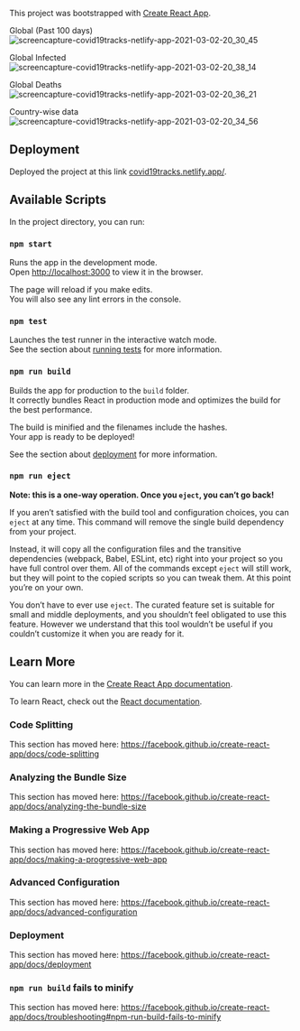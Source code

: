 This project was bootstrapped with [Create React App](https://github.com/facebook/create-react-app).

Global (Past 100 days)
![screencapture-covid19tracks-netlify-app-2021-03-02-20_30_45](https://user-images.githubusercontent.com/37058105/109667594-4f427b80-7b96-11eb-8d75-07415550323f.png)

Global Infected
![screencapture-covid19tracks-netlify-app-2021-03-02-20_38_14](https://user-images.githubusercontent.com/37058105/109668502-3f776700-7b97-11eb-998d-b53160d4803d.png)

Global Deaths
![screencapture-covid19tracks-netlify-app-2021-03-02-20_36_21](https://user-images.githubusercontent.com/37058105/109668325-135be600-7b97-11eb-8472-33e89ee1ad63.png)

Country-wise data
![screencapture-covid19tracks-netlify-app-2021-03-02-20_34_56](https://user-images.githubusercontent.com/37058105/109668058-c710a600-7b96-11eb-8244-19d27c08d144.png)


## Deployment

Deployed the project at this link [covid19tracks.netlify.app/](https://covid19tracks.netlify.app/).

## Available Scripts

In the project directory, you can run:

### `npm start`

Runs the app in the development mode.<br />
Open [http://localhost:3000](http://localhost:3000) to view it in the browser.

The page will reload if you make edits.<br />
You will also see any lint errors in the console.

### `npm test`

Launches the test runner in the interactive watch mode.<br />
See the section about [running tests](https://facebook.github.io/create-react-app/docs/running-tests) for more information.

### `npm run build`

Builds the app for production to the `build` folder.<br />
It correctly bundles React in production mode and optimizes the build for the best performance.

The build is minified and the filenames include the hashes.<br />
Your app is ready to be deployed!

See the section about [deployment](https://facebook.github.io/create-react-app/docs/deployment) for more information.

### `npm run eject`

**Note: this is a one-way operation. Once you `eject`, you can’t go back!**

If you aren’t satisfied with the build tool and configuration choices, you can `eject` at any time. This command will remove the single build dependency from your project.

Instead, it will copy all the configuration files and the transitive dependencies (webpack, Babel, ESLint, etc) right into your project so you have full control over them. All of the commands except `eject` will still work, but they will point to the copied scripts so you can tweak them. At this point you’re on your own.

You don’t have to ever use `eject`. The curated feature set is suitable for small and middle deployments, and you shouldn’t feel obligated to use this feature. However we understand that this tool wouldn’t be useful if you couldn’t customize it when you are ready for it.

## Learn More

You can learn more in the [Create React App documentation](https://facebook.github.io/create-react-app/docs/getting-started).

To learn React, check out the [React documentation](https://reactjs.org/).

### Code Splitting

This section has moved here: https://facebook.github.io/create-react-app/docs/code-splitting

### Analyzing the Bundle Size

This section has moved here: https://facebook.github.io/create-react-app/docs/analyzing-the-bundle-size

### Making a Progressive Web App

This section has moved here: https://facebook.github.io/create-react-app/docs/making-a-progressive-web-app

### Advanced Configuration

This section has moved here: https://facebook.github.io/create-react-app/docs/advanced-configuration

### Deployment

This section has moved here: https://facebook.github.io/create-react-app/docs/deployment

### `npm run build` fails to minify

This section has moved here: https://facebook.github.io/create-react-app/docs/troubleshooting#npm-run-build-fails-to-minify
